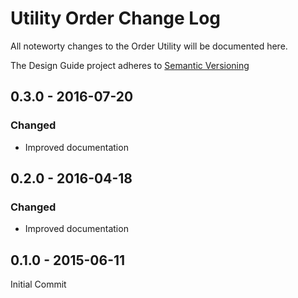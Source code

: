 Utility Order Change Log
============================
All noteworty changes to the Order Utility will be documented here.

The Design Guide project adheres to [Semantic Versioning](http://semver.org)

0.3.0 - 2016-07-20
------------------
### Changed
* Improved documentation

0.2.0 - 2016-04-18
------------------
### Changed
* Improved documentation


0.1.0 - 2015-06-11
------------------
Initial Commit
